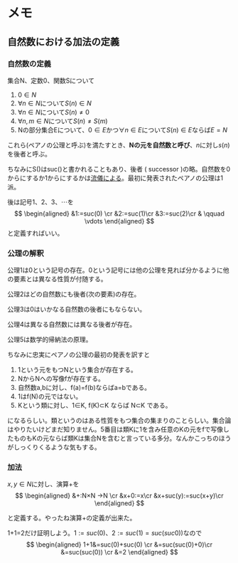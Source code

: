 # メモ

## 自然数における加法の定義

### 自然数の定義

集合N、定数0、関数Sについて
1. $0\in N$
2. $\forall n\in N$について$S(n)\in N$
3. $\forall n\in N$について$S(n)\neq 0$
4. $\forall n,m\in N$について$S(n)\neq S(m)$
5. Nの部分集合Eについて、$0\in E$かつ$\forall n\in E$について$S(n)\in E$ならば$E=N$

これら(ペアノの公理と呼ぶ)を満たすとき、__Nの元を自然数と呼び__、$n$に対し$s(n)$を後者と呼ぶ。

ちなみにS()はsuc()と書かれることもあり、後者 ( successor )の略。自然数を0からにするか1からにするかは[流儀による](https://ja.wikipedia.org/wiki/%E8%87%AA%E7%84%B6%E6%95%B0)。最初に発表されたペアノの公理は1派。

後は記号$1、2、3、\cdots$を
$$
\begin{aligned} 
&1:=suc(0)  \cr
&2:=suc(1)\cr
&3:=suc(2)\cr
& \qquad \vdots 
\end{aligned} 
$$
と定義すればいい。

### 公理の解釈

公理1は0という記号の存在。0という記号には他の公理を見れば分かるように他の要素とは異なる性質が付随する。

公理2はどの自然数にも後者(次の要素)の存在。

公理3は0はいかなる自然数の後者にもならない。

公理4は異なる自然数には異なる後者が存在。

公理5は数学的帰納法の原理。

ちなみに忠実にペアノの公理の最初の発表を訳すと
1. 1という元をもつNという集合が存在する。
2. NからNへの写像fが存在する。
3. 自然数a,bに対し、f(a)=f(b)ならばa=bである。
4. 1はf(N)の元ではない。
5. Kという類に対し、1∈K, f(K)⊂K ならば N⊂K である。

になるらしい。類というのはある性質をもつ集合の集まりのことらしい。集合論はやりたいけどまだ知りません。5番目は類Kに1を含み任意のKの元をfで写像したものもKの元ならば類Kは集合Nを含むと言っている多分。なんかこっちのほうがしっくりくるような気もする。

### 加法

$x,y\in N$に対し、演算+を
$$
\begin{aligned} 
&+:N×N →N  \cr
&x+0:=x\cr
&x+suc(y):=suc(x+y)\cr
\end{aligned} 
$$

と定義する。やったね演算+の定義が出来た。

1+1=2だけ証明しよう。$1:=suc(0)、2:=suc(1)=suc(suc0))$なので
$$
\begin{aligned} 
1+1&=suc(0)+suc(0)  \cr
&=suc(suc(0)+0)\cr
&=suc(suc(0)) \cr
&=2
\end{aligned} 
$$